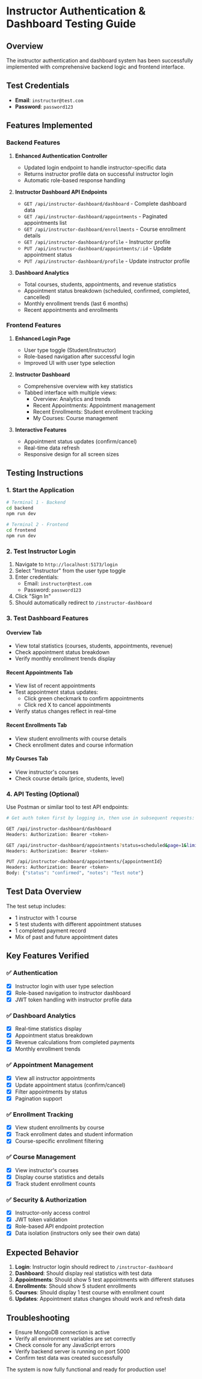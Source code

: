 # Instructor Authentication & Dashboard Testing Guide

## Overview
The instructor authentication and dashboard system has been successfully implemented with comprehensive backend logic and frontend interface.

## Test Credentials
- **Email**: `instructor@test.com`
- **Password**: `password123`

## Features Implemented

### Backend Features
1. **Enhanced Authentication Controller**
   - Updated login endpoint to handle instructor-specific data
   - Returns instructor profile data on successful instructor login
   - Automatic role-based response handling

2. **Instructor Dashboard API Endpoints**
   - `GET /api/instructor-dashboard/dashboard` - Complete dashboard data
   - `GET /api/instructor-dashboard/appointments` - Paginated appointments list
   - `GET /api/instructor-dashboard/enrollments` - Course enrollment details
   - `GET /api/instructor-dashboard/profile` - Instructor profile
   - `PUT /api/instructor-dashboard/appointments/:id` - Update appointment status
   - `PUT /api/instructor-dashboard/profile` - Update instructor profile

3. **Dashboard Analytics**
   - Total courses, students, appointments, and revenue statistics
   - Appointment status breakdown (scheduled, confirmed, completed, cancelled)
   - Monthly enrollment trends (last 6 months)
   - Recent appointments and enrollments

### Frontend Features
1. **Enhanced Login Page**
   - User type toggle (Student/Instructor)
   - Role-based navigation after successful login
   - Improved UI with user type selection

2. **Instructor Dashboard**
   - Comprehensive overview with key statistics
   - Tabbed interface with multiple views:
     - Overview: Analytics and trends
     - Recent Appointments: Appointment management
     - Recent Enrollments: Student enrollment tracking
     - My Courses: Course management

3. **Interactive Features**
   - Appointment status updates (confirm/cancel)
   - Real-time data refresh
   - Responsive design for all screen sizes

## Testing Instructions

### 1. Start the Application
```bash
# Terminal 1 - Backend
cd backend
npm run dev

# Terminal 2 - Frontend  
cd frontend
npm run dev
```

### 2. Test Instructor Login
1. Navigate to `http://localhost:5173/login`
2. Select "Instructor" from the user type toggle
3. Enter credentials:
   - Email: `instructor@test.com`
   - Password: `password123`
4. Click "Sign In"
5. Should automatically redirect to `/instructor-dashboard`

### 3. Test Dashboard Features

#### Overview Tab
- View total statistics (courses, students, appointments, revenue)
- Check appointment status breakdown
- Verify monthly enrollment trends display

#### Recent Appointments Tab
- View list of recent appointments
- Test appointment status updates:
  - Click green checkmark to confirm appointments
  - Click red X to cancel appointments
- Verify status changes reflect in real-time

#### Recent Enrollments Tab
- View student enrollments with course details
- Check enrollment dates and course information

#### My Courses Tab
- View instructor's courses
- Check course details (price, students, level)

### 4. API Testing (Optional)
Use Postman or similar tool to test API endpoints:

```bash
# Get auth token first by logging in, then use in subsequent requests:

GET /api/instructor-dashboard/dashboard
Headers: Authorization: Bearer <token>

GET /api/instructor-dashboard/appointments?status=scheduled&page=1&limit=10
Headers: Authorization: Bearer <token>

PUT /api/instructor-dashboard/appointments/{appointmentId}
Headers: Authorization: Bearer <token>
Body: {"status": "confirmed", "notes": "Test note"}
```

## Test Data Overview
The test setup includes:
- 1 instructor with 1 course
- 5 test students with different appointment statuses
- 1 completed payment record
- Mix of past and future appointment dates

## Key Features Verified

### ✅ Authentication
- [x] Instructor login with user type selection
- [x] Role-based navigation to instructor dashboard
- [x] JWT token handling with instructor profile data

### ✅ Dashboard Analytics
- [x] Real-time statistics display
- [x] Appointment status breakdown
- [x] Revenue calculations from completed payments
- [x] Monthly enrollment trends

### ✅ Appointment Management
- [x] View all instructor appointments
- [x] Update appointment status (confirm/cancel)
- [x] Filter appointments by status
- [x] Pagination support

### ✅ Enrollment Tracking  
- [x] View student enrollments by course
- [x] Track enrollment dates and student information
- [x] Course-specific enrollment filtering

### ✅ Course Management
- [x] View instructor's courses
- [x] Display course statistics and details
- [x] Track student enrollment counts

### ✅ Security & Authorization
- [x] Instructor-only access control
- [x] JWT token validation
- [x] Role-based API endpoint protection
- [x] Data isolation (instructors only see their own data)

## Expected Behavior
1. **Login**: Instructor login should redirect to `/instructor-dashboard`
2. **Dashboard**: Should display real statistics with test data
3. **Appointments**: Should show 5 test appointments with different statuses
4. **Enrollments**: Should show 5 student enrollments
5. **Courses**: Should display 1 test course with enrollment count
6. **Updates**: Appointment status changes should work and refresh data

## Troubleshooting
- Ensure MongoDB connection is active
- Verify all environment variables are set correctly
- Check console for any JavaScript errors
- Verify backend server is running on port 5000
- Confirm test data was created successfully

The system is now fully functional and ready for production use!
